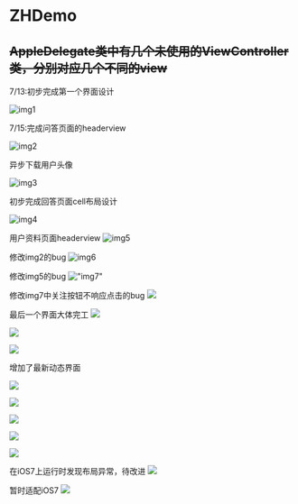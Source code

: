ZHDemo
=====

~~AppleDelegate类中有几个未使用的ViewController类，分别对应几个不同的view~~
---



7/13:初步完成第一个界面设计

![img1](./screenshot/1.png)

7/15:完成问答页面的headerview

![img2](./screenshot/2.png)


异步下载用户头像

![img3](./screenshot/3.png)

初步完成回答页面cell布局设计

![img4](./screenshot/4.png)

用户资料页面headerview
![img5](./screenshot/5.png)

修改img2的bug
![img6](./screenshot/6.png)

修改img5的bug
!["img7"](./screenshot/7.png)

修改img7中关注按钮不响应点击的bug
![](./screenshot/8.png)

最后一个界面大体完工
![](./screenshot/9.png)

![](./screenshot/10.png)

![](./screenshot/11.png)

增加了最新动态界面

![](./screenshot/12.png)

![](./screenshot/13.png)

![](./screenshot/14.png)

![](./screenshot/15.png)

![](./screenshot/16.png)

在iOS7上运行时发现布局异常，待改进
![](./screenshot/17.png)

暂时适配iOS7
![](./screenshot/18.png)